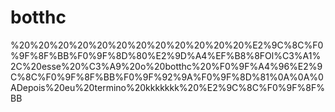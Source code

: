 # botthc

 %20%20%20%20%20%20%20%20%20%20%20%20%E2%9C%8C%F0%9F%8F%BB%F0%9F%8D%80%E2%9D%A4%EF%B8%8FOl%C3%A1%2C%20esse%20%C3%A9%20o%20botthc%20%F0%9F%A4%96%E2%9C%8C%F0%9F%8F%BB%F0%9F%92%9A%F0%9F%8D%81%0A%0A%0ADepois%20eu%20termino%20kkkkkkk%20%E2%9C%8C%F0%9F%8F%BB
